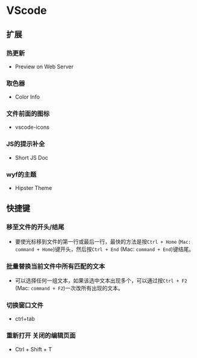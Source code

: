 # VScode

## 扩展

### 热更新

- Preview on Web Server

### 取色器

- Color Info

### 文件前面的图标

- vscode-icons

### JS的提示补全

- Short JS Doc

### wyf的主题

- Hipster Theme

## 快捷键

### 移至文件的开头/结尾

- 要使光标移到文件的第一行或最后一行，最快的方法是按`Ctrl + Home` (`Mac: command + Home`)键开头，然后按`Ctrl + End` (Mac: `command + End`)键结尾。

### 批量替换当前文件中所有匹配的文本

- 可以选择任何一组文本，如果该选中文本出现多个，可以通过按`Ctrl + F2` (Mac: `command + F2`)一次改所有出现的文本。

### 切换窗口文件

- ctrl+tab

### 重新打开 关闭的编辑页面

- Ctrl + Shift + T
